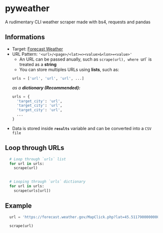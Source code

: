 # pyweather

A rudimentary CLI weather scraper made with bs4, requests and pandas

## Informations
- Target: [Forecast Weather](https://www.weather.gov/)
- URL Pattern: `'<url>/<page>/<lat>=><value>&<lon>=<value>'`
  - An URL can be passed anually, such as `scrape(url), where `url` is treated as a **string**
  - You can store multiples URLs using **lists**, such as:
  ```python
  urls = ['url', 'url', 'url', ...]
  ```
  *as a **dictionary (Recommended):***
  ```python
  urls = {
    'target_city': 'url',
    'target_city': 'url',
    'target_city': 'url',
    ...
  }
  ```
- Data is stored inside **`results`** variable and can be converted into a `CSV file`
  
## Loop through URLs

```python
  # Loop through `urls` list
  for url in urls:
    scrape(url)
    
    
  # Looping through `urls` dictionary
  for url in urls:
    scrape(urls[url])
```

## Example
```python
  url = 'https://forecast.weather.gov/MapClick.php?lat=45.511790000000076&lon=-122.67562999999996'
  
  scrape(url)
```
